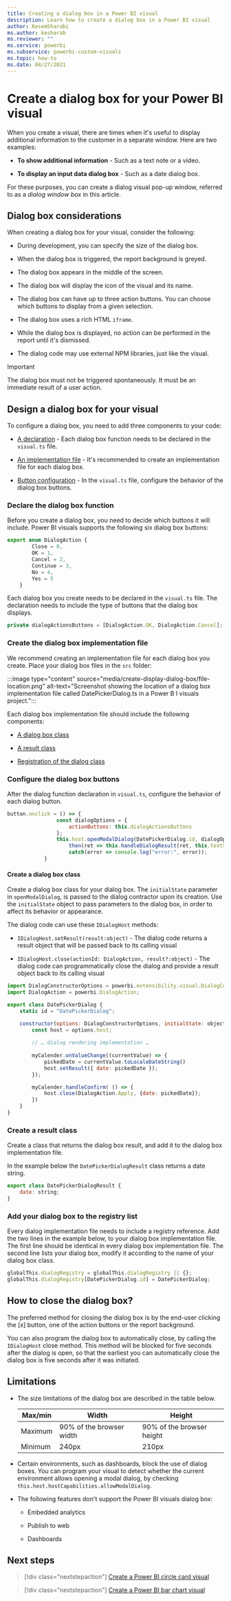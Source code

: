 ```yaml
---
title: Creating a dialog box in a Power BI visual
description: Learn how to create a dialog box in a Power BI visual
author: KesemSharabi
ms.author: kesharab
ms.reviewer: ""
ms.service: powerbi
ms.subservice: powerbi-custom-visuals
ms.topic: how-to
ms.date: 04/27/2021
---
```


# Create a dialog box for your Power BI visual

When you create a visual, there are times when it's useful to display additional information to the customer in a separate window. Here are two examples:

* **To show additional information** - Such as a text note or a video.

* **To display an input data dialog box** - Such as a date dialog box.

For these purposes, you can create a dialog visual pop-up window, referred to as a *dialog window box* in this article.

## Dialog box considerations

When creating a dialog box for your visual, consider the following:

* During development, you can specify the size of the dialog box.

* When the dialog box is triggered, the report background is greyed.

* The dialog box appears in the middle of the screen.

* The dialog box will display the icon of the visual and its name.

* The dialog box can have up to three action buttons. You can choose which buttons to display from a given selection.

* The dialog box uses a rich HTML `iframe`.

* While the dialog box is displayed, no action can be performed in the report until it's dismissed.

* The dialog code may use external NPM libraries, just like the visual.

>[!IMPORTANT]
>The dialog box must not be triggered spontaneously. It must be an immediate result of a user action.

## Design a dialog box for your visual

To configure a dialog box, you need to add three components to your code:

* [A declaration](#declare-the-dialog-box-function) - Each dialog box function needs to be declared in the `visual.ts` file.

* [An implementation file](#create-the-dialog-box-implementation-file) - It's recommended to create an implementation file for each dialog box.

* [Button configuration](#configure-the-dialog-box-buttons) - In the `visual.ts`  file, configure the behavior of the dialog box buttons.

### Declare the dialog box function

Before you create a dialog box, you need to decide which buttons it will include. Power BI visuals supports the following six dialog box buttons:

```javascript
export enum DialogAction {
        Close = 0,
        OK = 1,
        Cancel = 2,
        Continue = 3,
        No = 4,
        Yes = 5
    }

```

Each dialog box you create needs to be declared in the `visual.ts` file. The declaration needs to include the type of buttons that the dialog box displays.

```javascript
private dialogActionsButtons = [DialogAction.OK, DialogAction.Cancel];
```

### Create the dialog box implementation file

We recommend creating an implementation file for each dialog box you create. Place your dialog box files in the `src` folder:

:::image type="content" source="media/create-display-dialog-box/file-location.png" alt-text="Screenshot showing the location of a dialog box implementation file called DatePickerDialog.ts in a Power B I visuals project.":::

Each dialog box implementation file should include the following components:

* [A dialog box class](#create-a-dialog-box-class)

* [A result class](#create-a-result-class)

* [Registration of the dialog class](#add-your-dialog-box-to-the-registry-list)

### Configure the dialog box buttons

After the dialog function declaration in `visual.ts`, configure the behavior of each dialog button.

```javascript
button.onclick = () => {
                const dialogOptions = {
                    actionButtons: this.dialogActionsButtons
                };
                this.host.openModalDialog(DatePickerDialog.id, dialogOptions).
                    then(ret => this.handleDialogResult(ret, this.textStartDate)).
                    catch(error => console.log("error:", error));
            }
```

#### Create a dialog box class

Create a dialog box class for your dialog box. The `initialState` parameter in `openModalDialog`, is passed to the dialog contractor upon its creation. Use the `initialState` object to pass parameters to the dialog box, in order to affect its behavior or appearance.

The dialog code can use these `IDialogHost` methods:

* `IDialogHost.setResult(result:object)` - The dialog code returns a result object that will be passed back to its calling visual

* `IDialogHost.close(actionId: DialogAction, result?:object)` - The dialog code can programmatically close the dialog and provide a result object back to its calling visual

```javascript
import DialogConstructorOptions = powerbi.extensibility.visual.DialogConstructorOptions;
import DialogAction = powerbi.DialogAction;

export class DatePickerDialog {
    static id = "DatePickerDialog";

    constructor(options: DialogConstructorOptions, initialState: object) {
        const host = options.host;
        
        // … dialog rendering implementation …
        
        myCalender.onValueChange((currentValue) => {
            pickedDate = currentValue.toLocaleDateString()
            host.setResult({ date: pickedDate });
        });

        myCalender.handleConfirm( () => {
            host.close(DialogAction.Apply, {date: pickedDate});
        })
    }
}
```

### Create a result class

Create a class that returns the dialog box result, and add it to the dialog box implementation file.

In the example below the `DatePickerDialogResult` class returns a date string.

```javascript
export class DatePickerDialogResult {
    date: string;
}
```

### Add your dialog box to the registry list

Every dialog implementation file needs to include a registry reference. Add the two lines in the example below, to your dialog box implementation file. The first line should be identical in every dialog box implementation file. The second line lists your dialog box, modify it according to the name of your dialog box class.

```javascript
globalThis.dialogRegistry = globalThis.dialogRegistry || {};
globalThis.dialogRegistry[DatePickerDialog.id] = DatePickerDialog;

```

## How to close the dialog box?

The preferred method for closing the dialog box is by the end-user clicking the [x] button, one of the action buttons or the report background.

You can also program the dialog box to automatically close, by calling the `IDialogHost` close method. This method will be blocked for five seconds after the dialog is open, so that the earliest you can automatically close the dialog box is five seconds after it was initiated.

## Limitations

* The size limitations of the dialog box are described in the table below.

    |Max/min |Width                    |Height                    |
    |--------|-------------------------|--------------------------|
    |Maximum |90% of the browser width |90% of the browser height |
    |Minimum |240px                    |210px                     |

* Certain environments, such as dashboards, block the use of dialog boxes. You can program your visual to detect whether the current environment allows opening a modal dialog, by checking `this.host.hostCapabilities.allowModalDialog`.

* The following features don't support the Power BI visuals dialog box:

    * Embedded analytics

    * Publish to web

    * Dashboards

## Next steps

> [!div class="nextstepaction"]
> [Create a Power BI circle card visual](develop-circle-card.md)

> [!div class="nextstepaction"]
> [Create a Power BI bar chart visual](create-bar-chart.md)
